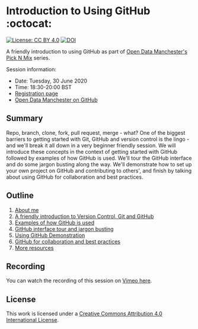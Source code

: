 # Introduction to Using GitHub :octocat:
[![License: CC BY 4.0](https://img.shields.io/badge/License-CC%20BY%204.0-lightgrey.svg)](https://creativecommons.org/licenses/by/4.0/)
 [![DOI](https://zenodo.org/badge/272719280.svg)](https://zenodo.org/badge/latestdoi/272719280)


A friendly introduction to using GitHub as part of [Open Data Manchester's Pick N Mix](https://www.opendatamanchester.org.uk/a-pick-n-mix-of-skillshares-from-the-odm-community-all-online-now-or-suggest-your-own/) series.

Session information:
- Date: Tuesday, 30 June 2020
- Time: 18:30-20:00 BST
- [Registration page](https://www.eventbrite.co.uk/e/pick-n-mix-9-an-introduction-to-github-tickets-108128196346)
- [Open Data Manchester on GitHub](https://github.com/OpenDataManchester)


## Summary

Repo, branch, clone, fork, pull request, merge - what? One of the biggest barriers to getting started with Git, GitHub and version control is the lingo - and we'll break it all down in a very beginner friendly session. We will introduce these concepts in the context of getting started with GitHub followed by examples of how GitHub is used. We'll tour the GitHub interface and do some jargon busting along the way. We'll demonstrate how to set up your own project on GitHub and contributing to others', and finish by talking about using GitHub for collaboration and best practices. 


## Outline

1. [About me](01_AboutMe.md)
2. [A friendly introduction to Version Control, Git and GitHub](02_Introduction.md)
3. [Examples of how GitHub is used](03_GitHubExamples.md)
4. [GitHub interface tour and jargon busting](04_GitHubTour.md)
5. [Using GitHub Demonstration](05_Demonstration.md)
6. [GitHub for collaboration and best practices](06_Collaboration.md)
7. [More resources](07_MoreResources.md)


## Recording

You can watch the recording of this session on [Vimeo here](https://vimeo.com/435771660).

## License

This work is licensed under a [Creative Commons Attribution 4.0 International License](https://creativecommons.org/licenses/by/4.0/).
